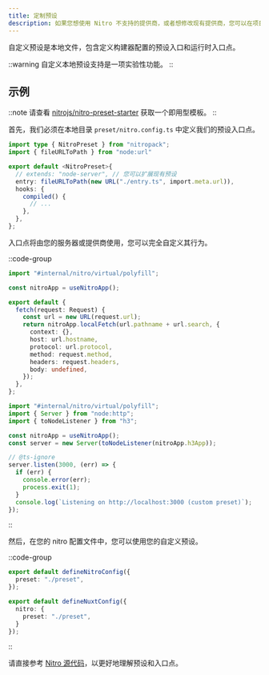 ```yaml
---
title: 定制预设
description: 如果您想使用 Nitro 不支持的提供商，或者想修改现有提供商，您可以在项目中创建一个本地自定义预设。
---
```


自定义预设是本地文件，包含定义构建器配置的预设入口和运行时入口点。

::warning
自定义本地预设支持是一项实验性功能。
::

## 示例

::note
请查看 [nitrojs/nitro-preset-starter](https://github.com/nitrojs/nitro-preset-starter) 获取一个即用型模板。
::

首先，我们必须在本地目录 `preset/nitro.config.ts` 中定义我们的预设入口点。

```typescript [./preset/nitro.config.ts]
import type { NitroPreset } from "nitropack";
import { fileURLToPath } from "node:url"

export default <NitroPreset>{
  // extends: "node-server", // 您可以扩展现有预设
  entry: fileURLToPath(new URL("./entry.ts", import.meta.url)),
  hooks: {
    compiled() {
      // ...
    },
  },
};
```

入口点将由您的服务器或提供商使用，您可以完全自定义其行为。

::code-group
```typescript [preset/entry.ts(Workers)]
import "#internal/nitro/virtual/polyfill";

const nitroApp = useNitroApp();

export default {
  fetch(request: Request) {
    const url = new URL(request.url);
    return nitroApp.localFetch(url.pathname + url.search, {
      context: {},
      host: url.hostname,
      protocol: url.protocol,
      method: request.method,
      headers: request.headers,
      body: undefined,
    });
  },
};
```
```typescript [preset/entry.ts(Node.js)]
import "#internal/nitro/virtual/polyfill";
import { Server } from "node:http";
import { toNodeListener } from "h3";

const nitroApp = useNitroApp();
const server = new Server(toNodeListener(nitroApp.h3App));

// @ts-ignore
server.listen(3000, (err) => {
  if (err) {
    console.error(err);
    process.exit(1);
  }
  console.log(`Listening on http://localhost:3000 (custom preset)`);
});
```
::

然后，在您的 nitro 配置文件中，您可以使用您的自定义预设。

::code-group
```typescript [nitro.config.ts]
export default defineNitroConfig({
  preset: "./preset",
});
```
```typescript [nuxt.config.ts]
export default defineNuxtConfig({
  nitro: {
    preset: "./preset",
  }
});
```
::

请直接参考 [Nitro 源代码](https://github.com/nitrojs/nitro/tree/main/src)，以更好地理解预设和入口点。

